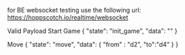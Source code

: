 for BE websocket testing use the following url:
  https://hoppscotch.io/realtime/websocket

Valid Payload
Start Game
{
  "state": "init_game",
  "data": ""
}

Move
{
  "state": "move",
  "data": {
    "from" : "d2",
    "to":"d4"
  }
}
